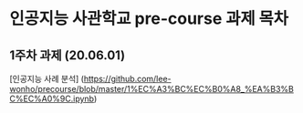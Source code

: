 # 인공지능 사관학교 pre-course 과제 목차

## 1주차 과제 (20.06.01)
[인공지능 사례 분석] (https://github.com/lee-wonho/precourse/blob/master/1%EC%A3%BC%EC%B0%A8_%EA%B3%BC%EC%A0%9C.ipynb)

